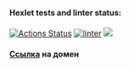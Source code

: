 #### Hexlet tests and linter status:
[![Actions Status](https://github.com/Dobrovera/python-project-83/workflows/hexlet-check/badge.svg)](https://github.com/Dobrovera/python-project-83/actions) [![linter](https://github.com/Dobrovera/python-project-83/actions/workflows/linter.yml/badge.svg)](https://github.com/Dobrovera/python-project-83/actions/workflows/linter.yml) <a href="https://codeclimate.com/github/Dobrovera/python-project-83/maintainability"><img src="https://api.codeclimate.com/v1/badges/2062294c2fbac526d5ab/maintainability" /></a>

#### [Ссылка](https://python-project-83-production-33cc.up.railway.app/) на домен